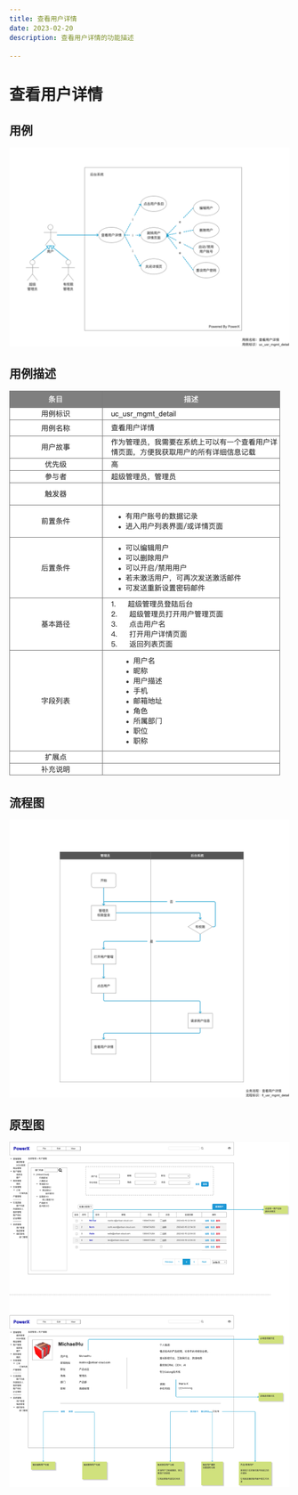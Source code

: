 ```yaml
---
title: 查看用户详情
date: 2023-02-20
description: 查看用户详情的功能描述

---
```


# 查看用户详情


## 用例

![](../../../images/uc_usr_mgmt_detail.png)

## 用例描述

![](../../../images/uc_desc_usr_mgmt_detail.png)

## 流程图

![](../../../images/fl_usr_mgmt_detail.png)

## 原型图

![](../../../images/pt_usr_mgmt_detail.png)